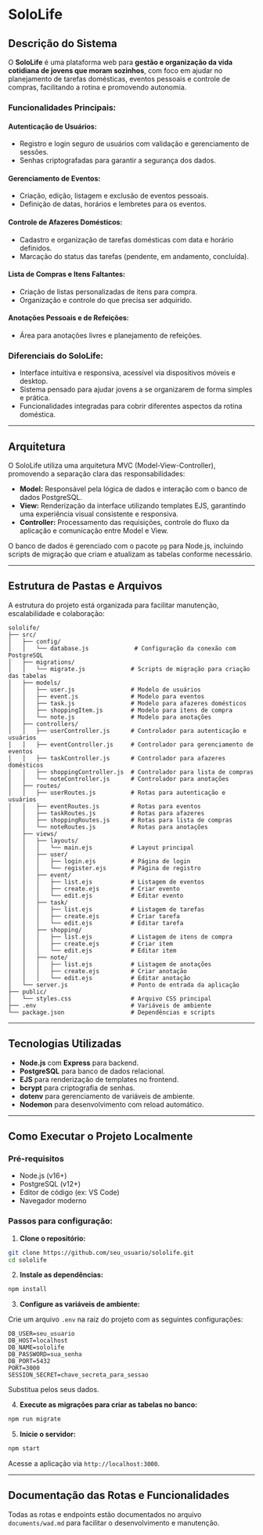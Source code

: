# SoloLife

## Descrição do Sistema

O **SoloLife** é uma plataforma web para **gestão e organização da vida cotidiana de jovens que moram sozinhos**, com foco em ajudar no planejamento de tarefas domésticas, eventos pessoais e controle de compras, facilitando a rotina e promovendo autonomia.

### Funcionalidades Principais:

#### Autenticação de Usuários:

* Registro e login seguro de usuários com validação e gerenciamento de sessões.
* Senhas criptografadas para garantir a segurança dos dados.

#### Gerenciamento de Eventos:

* Criação, edição, listagem e exclusão de eventos pessoais.
* Definição de datas, horários e lembretes para os eventos.

#### Controle de Afazeres Domésticos:

* Cadastro e organização de tarefas domésticas com data e horário definidos.
* Marcação do status das tarefas (pendente, em andamento, concluída).

#### Lista de Compras e Itens Faltantes:

* Criação de listas personalizadas de itens para compra.
* Organização e controle do que precisa ser adquirido.

#### Anotações Pessoais e de Refeições:

* Área para anotações livres e planejamento de refeições.

### Diferenciais do SoloLife:

* Interface intuitiva e responsiva, acessível via dispositivos móveis e desktop.
* Sistema pensado para ajudar jovens a se organizarem de forma simples e prática.
* Funcionalidades integradas para cobrir diferentes aspectos da rotina doméstica.

---

## Arquitetura

O SoloLife utiliza uma arquitetura MVC (Model-View-Controller), promovendo a separação clara das responsabilidades:

* **Model:** Responsável pela lógica de dados e interação com o banco de dados PostgreSQL.
* **View:** Renderização da interface utilizando templates EJS, garantindo uma experiência visual consistente e responsiva.
* **Controller:** Processamento das requisições, controle do fluxo da aplicação e comunicação entre Model e View.

O banco de dados é gerenciado com o pacote `pg` para Node.js, incluindo scripts de migração que criam e atualizam as tabelas conforme necessário.

---

## Estrutura de Pastas e Arquivos

A estrutura do projeto está organizada para facilitar manutenção, escalabilidade e colaboração:

```
sololife/
├── src/
│   ├── config/
│   │   └── database.js             # Configuração da conexão com PostgreSQL
│   ├── migrations/
│   │   └── migrate.js             # Scripts de migração para criação das tabelas
│   ├── models/
│   │   ├── user.js                # Modelo de usuários
│   │   ├── event.js               # Modelo para eventos
│   │   ├── task.js                # Modelo para afazeres domésticos
│   │   ├── shoppingItem.js        # Modelo para itens de compra
│   │   └── note.js                # Modelo para anotações
│   ├── controllers/
│   │   ├── userController.js      # Controlador para autenticação e usuários
│   │   ├── eventController.js     # Controlador para gerenciamento de eventos
│   │   ├── taskController.js      # Controlador para afazeres domésticos
│   │   ├── shoppingController.js  # Controlador para lista de compras
│   │   └── noteController.js      # Controlador para anotações
│   ├── routes/
│   │   ├── userRoutes.js          # Rotas para autenticação e usuários
│   │   ├── eventRoutes.js         # Rotas para eventos
│   │   ├── taskRoutes.js          # Rotas para afazeres
│   │   ├── shoppingRoutes.js      # Rotas para lista de compras
│   │   └── noteRoutes.js          # Rotas para anotações
│   ├── views/
│   │   ├── layouts/
│   │   │   └── main.ejs           # Layout principal
│   │   ├── user/
│   │   │   ├── login.ejs          # Página de login
│   │   │   └── register.ejs       # Página de registro
│   │   ├── event/
│   │   │   ├── list.ejs           # Listagem de eventos
│   │   │   ├── create.ejs         # Criar evento
│   │   │   └── edit.ejs           # Editar evento
│   │   ├── task/
│   │   │   ├── list.ejs           # Listagem de tarefas
│   │   │   ├── create.ejs         # Criar tarefa
│   │   │   └── edit.ejs           # Editar tarefa
│   │   ├── shopping/
│   │   │   ├── list.ejs           # Listagem de itens de compra
│   │   │   ├── create.ejs         # Criar item
│   │   │   └── edit.ejs           # Editar item
│   │   ├── note/
│   │   │   ├── list.ejs           # Listagem de anotações
│   │   │   ├── create.ejs         # Criar anotação
│   │   │   └── edit.ejs           # Editar anotação
│   └── server.js                  # Ponto de entrada da aplicação
├── public/
│   └── styles.css                 # Arquivo CSS principal
├── .env                           # Variáveis de ambiente
└── package.json                   # Dependências e scripts
```

---

## Tecnologias Utilizadas

* **Node.js** com **Express** para backend.
* **PostgreSQL** para banco de dados relacional.
* **EJS** para renderização de templates no frontend.
* **bcrypt** para criptografia de senhas.
* **dotenv** para gerenciamento de variáveis de ambiente.
* **Nodemon** para desenvolvimento com reload automático.

---

## Como Executar o Projeto Localmente

### Pré-requisitos

* Node.js (v16+)
* PostgreSQL (v12+)
* Editor de código (ex: VS Code)
* Navegador moderno

### Passos para configuração:

1. **Clone o repositório:**

```bash
git clone https://github.com/seu_usuario/sololife.git
cd sololife
```

2. **Instale as dependências:**

```bash
npm install
```

3. **Configure as variáveis de ambiente:**

Crie um arquivo `.env` na raiz do projeto com as seguintes configurações:

```env
DB_USER=seu_usuario
DB_HOST=localhost
DB_NAME=sololife
DB_PASSWORD=sua_senha
DB_PORT=5432
PORT=3000
SESSION_SECRET=chave_secreta_para_sessao
```

Substitua pelos seus dados.

4. **Execute as migrações para criar as tabelas no banco:**

```bash
npm run migrate
```

5. **Inicie o servidor:**

```bash
npm start
```

Acesse a aplicação via `http://localhost:3000`.

---

## Documentação das Rotas e Funcionalidades

Todas as rotas e endpoints estão documentados no arquivo `documents/wad.md` para facilitar o desenvolvimento e manutenção.

